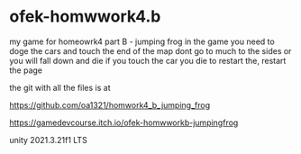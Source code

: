 # ofek-homwwork4.b


my game for homeowrk4 part B - jumping frog
in the game you need to doge the cars and touch the end of the map
dont go to much to the sides or you will fall down and die
if you touch the car you die
to restart the, restart the page

the git with all the files is at


https://github.com/oa1321/homwork4_b_jumping_frog


https://gamedevcourse.itch.io/ofek-homwworkb-jumpingfrog


unity 2021.3.21f1 LTS

